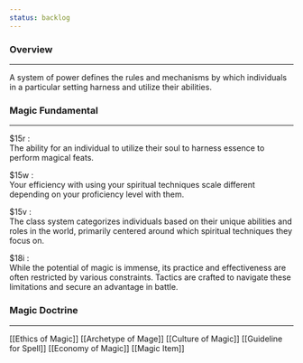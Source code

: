 ```yaml
---
status: backlog
---
```

### Overview  
___  
  A system of power defines the rules and mechanisms by which individuals in a particular setting harness and utilize their abilities.  
  
### Magic Fundamental  
---  
$15r :  
The ability for an individual to utilize their soul to harness essence to perform magical feats.  
  
$15w :  
Your efficiency with using your spiritual techniques scale different depending on your proficiency level with them.  
  
$15v :  
The class system categorizes individuals based on their unique abilities and roles in the world, primarily centered around which spiritual techniques they focus on.  
  
$18i :  
While the potential of magic is immense, its practice and effectiveness are often restricted by various constraints. Tactics are crafted to navigate these limitations and secure an advantage in battle.  
  
  
### Magic Doctrine  
---
[[Ethics of Magic]]
[[Archetype of Mage]]
[[Culture of Magic]]
[[Guideline for Spell]]
[[Economy of Magic]]
[[Magic Item]]